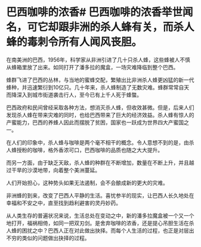# 巴西咖啡的浓香# 巴西咖啡的浓香举世闻名，可它却跟非洲的杀人蜂有关，而杀人蜂的毒刺令所有人闻风丧胆。

在南美洲的巴西，1956年，科学家从非洲引进了几十只杀人蜂，这些蜂被人不慎从蜂箱里放了出来。如同打开了潘多拉的魔盒，一场灾难降临到整个巴西。

蜂群飞进了巴西的丛林，与当地的蜜蜂交配，繁殖出比非洲杀人蜂更凶猛的新一代蜂种，并迅速繁衍到10亿只。几十年来，杀人蜂制造了无数灾难。蜂群常常自天而降深入到城市街道袭击行人，至今已有上千人死于蜂螫。

巴西政府和民间曾经采取各种方法，想消灭杀人蜂，但收效甚微。但是，后来人们发现杀人蜂在带来灾难的同时，也给巴西带来了巨大的经济效益。杀人蜂有惊人的产蜜能力，巴西的养蜂人因此而摆脱了贫困，国家也一跃成为世界四大产蜜国之一。

在人们的印象中，杀人蜂与咖啡是两个毫不相干的概念。令人意想不到的是，由杀人蜂授粉的咖啡，格外香浓可口，巴西咖啡的品质也随之大大提升。

而另一方面，由于缺乏天敌，杀人蜂的种群在不断增加，数量在不断上升，并且越过干旱的沙漠地带，向着整个美洲蔓延。

人们开始担心，这种势头如果无法遏制，会不会酿成新的更大的灾难。

非洲蜂的到来，改变了巴西人平静的生活。喜忧参半的现实，让巴西人长久地处在幸福和不安之中，直至找到趋利避害的灵丹妙药。

从人类生存的普遍状况来说，生活总处在变动之中，新的潘多拉魔盒被一个又一个地打开，福祸相倚，如同一把双刃剑。是舍弃咖啡的浓香，还是提心吊胆生活在杀人蜂的困扰之中？巴西人正在对此做出抉择。而每个人生活的过程，也正是对层出不穷的类似的问题做出抉择的过程。
  